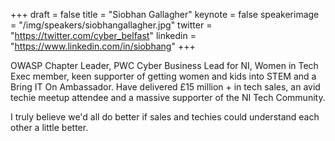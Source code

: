+++
draft = false
title = "Siobhan Gallagher"
keynote = false
speakerimage = "/img/speakers/siobhangallagher.jpg"
twitter = "https://twitter.com/cyber_belfast"
linkedin = "https://www.linkedin.com/in/siobhang"
+++

OWASP Chapter Leader,  PWC Cyber Business Lead for NI, Women in Tech Exec member, keen supporter of getting women and kids into STEM and a Bring IT On Ambassador. Have delivered £15 million + in tech sales, an avid techie meetup attendee and a massive supporter of the NI Tech Community.

I truly believe we'd all do better if sales and techies could understand each other a little better.